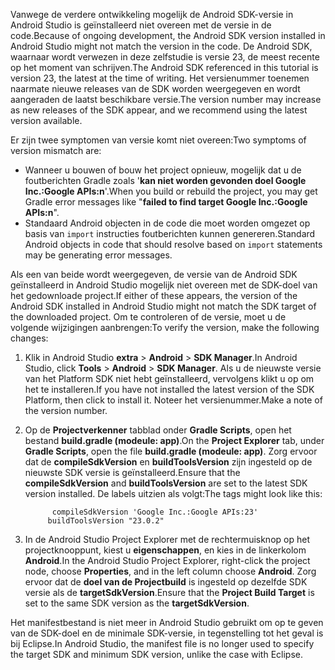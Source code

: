 <span data-ttu-id="45b8e-101">Vanwege de verdere ontwikkeling mogelijk de Android SDK-versie in Android Studio is geïnstalleerd niet overeen met de versie in de code.</span><span class="sxs-lookup"><span data-stu-id="45b8e-101">Because of ongoing development, the Android SDK version installed in Android Studio might not match the version in the code.</span></span> <span data-ttu-id="45b8e-102">De Android SDK, waarnaar wordt verwezen in deze zelfstudie is versie 23, de meest recente op het moment van schrijven.</span><span class="sxs-lookup"><span data-stu-id="45b8e-102">The Android SDK referenced in this tutorial is version 23, the latest at the time of writing.</span></span> <span data-ttu-id="45b8e-103">Het versienummer toenemen naarmate nieuwe releases van de SDK worden weergegeven en wordt aangeraden de laatst beschikbare versie.</span><span class="sxs-lookup"><span data-stu-id="45b8e-103">The version number may increase as new releases of the SDK appear, and we recommend using the latest version available.</span></span>

<span data-ttu-id="45b8e-104">Er zijn twee symptomen van versie komt niet overeen:</span><span class="sxs-lookup"><span data-stu-id="45b8e-104">Two symptoms of version mismatch are:</span></span>

- <span data-ttu-id="45b8e-105">Wanneer u bouwen of bouw het project opnieuw, mogelijk dat u de foutberichten Gradle zoals '**kan niet worden gevonden doel Google Inc.:Google APIs:n**'.</span><span class="sxs-lookup"><span data-stu-id="45b8e-105">When you build or rebuild the project, you may get Gradle error messages like "**failed to find target Google Inc.:Google APIs:n**".</span></span>
- <span data-ttu-id="45b8e-106">Standaard Android objecten in de code die moet worden omgezet op basis van `import` instructies foutberichten kunnen genereren.</span><span class="sxs-lookup"><span data-stu-id="45b8e-106">Standard Android objects in code that should resolve based on `import` statements may be generating error messages.</span></span>

<span data-ttu-id="45b8e-107">Als een van beide wordt weergegeven, de versie van de Android SDK geïnstalleerd in Android Studio mogelijk niet overeen met de SDK-doel van het gedownloade project.</span><span class="sxs-lookup"><span data-stu-id="45b8e-107">If either of these appears, the version of the Android SDK installed in Android Studio might not match the SDK target of the downloaded project.</span></span> <span data-ttu-id="45b8e-108">Om te controleren of de versie, moet u de volgende wijzigingen aanbrengen:</span><span class="sxs-lookup"><span data-stu-id="45b8e-108">To verify the version, make the following changes:</span></span>

1. <span data-ttu-id="45b8e-109">Klik in Android Studio **extra** > **Android** > **SDK Manager**.</span><span class="sxs-lookup"><span data-stu-id="45b8e-109">In Android Studio, click **Tools** > **Android** > **SDK Manager**.</span></span> <span data-ttu-id="45b8e-110">Als u de nieuwste versie van het Platform SDK niet hebt geïnstalleerd, vervolgens klikt u op om het te installeren.</span><span class="sxs-lookup"><span data-stu-id="45b8e-110">If you have not installed the latest version of the SDK Platform, then click to install it.</span></span> <span data-ttu-id="45b8e-111">Noteer het versienummer.</span><span class="sxs-lookup"><span data-stu-id="45b8e-111">Make a note of the version number.</span></span>
2. <span data-ttu-id="45b8e-112">Op de **Projectverkenner** tabblad onder **Gradle Scripts**, open het bestand **build.gradle (modeule: app)**.</span><span class="sxs-lookup"><span data-stu-id="45b8e-112">On the **Project Explorer** tab, under **Gradle Scripts**, open the file **build.gradle (modeule: app)**.</span></span> <span data-ttu-id="45b8e-113">Zorg ervoor dat de **compileSdkVersion** en **buildToolsVersion** zijn ingesteld op de nieuwste SDK versie is geïnstalleerd.</span><span class="sxs-lookup"><span data-stu-id="45b8e-113">Ensure that the **compileSdkVersion** and **buildToolsVersion** are set to the latest SDK version installed.</span></span> <span data-ttu-id="45b8e-114">De labels uitzien als volgt:</span><span class="sxs-lookup"><span data-stu-id="45b8e-114">The tags might look like this:</span></span>

             compileSdkVersion 'Google Inc.:Google APIs:23'
            buildToolsVersion "23.0.2"
3. <span data-ttu-id="45b8e-115">In de Android Studio Project Explorer met de rechtermuisknop op het projectknooppunt, kiest u **eigenschappen**, en kies in de linkerkolom **Android**.</span><span class="sxs-lookup"><span data-stu-id="45b8e-115">In the Android Studio Project Explorer, right-click the project node, choose **Properties**, and in the left column choose **Android**.</span></span> <span data-ttu-id="45b8e-116">Zorg ervoor dat de **doel van de Projectbuild** is ingesteld op dezelfde SDK versie als de **targetSdkVersion**.</span><span class="sxs-lookup"><span data-stu-id="45b8e-116">Ensure that the **Project Build Target** is set to the same SDK version as the **targetSdkVersion**.</span></span>

<span data-ttu-id="45b8e-117">Het manifestbestand is niet meer in Android Studio gebruikt om op te geven van de SDK-doel en de minimale SDK-versie, in tegenstelling tot het geval is bij Eclipse.</span><span class="sxs-lookup"><span data-stu-id="45b8e-117">In Android Studio, the manifest file is no longer used to specify the target SDK and minimum SDK version, unlike the case with Eclipse.</span></span>
